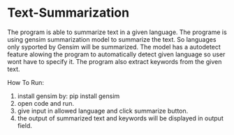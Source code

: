 # Text-Summarization
The program is able to summarize text in a given language. The programe is using gensim summarization model to summarize the text. So languages only syported by Gensim will be summarized. The model has a autodetect feature alowing the program to automatically detect given language so user wont have to specify it. The program also extract keywords from the given text.


How To Run:
1) install gensim by: pip install gensim
2) open code and run.
3) give input in allowed language and click summarize button.
4) the output of summarized text and keywords will be displayed in output field.
